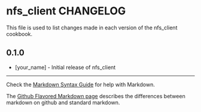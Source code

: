 nfs_client CHANGELOG
====================

This file is used to list changes made in each version of the nfs_client cookbook.

0.1.0
-----
- [your_name] - Initial release of nfs_client

- - -
Check the [Markdown Syntax Guide](http://daringfireball.net/projects/markdown/syntax) for help with Markdown.

The [Github Flavored Markdown page](http://github.github.com/github-flavored-markdown/) describes the differences between markdown on github and standard markdown.
